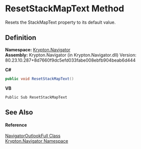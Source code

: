 # ResetStackMapText Method


Resets the StackMapText property to its default value.



## Definition
**Namespace:** <a href="a21ac074-d119-3dc6-bd1c-d3a12c0128bc.md">Krypton.Navigator</a>  
**Assembly:** Krypton.Navigator (in Krypton.Navigator.dll) Version: 80.23.10.287+8d7660f9dc5efd033fabe008ebfb904beab6d444

**C#**
``` C#
public void ResetStackMapText()
```
**VB**
``` VB
Public Sub ResetStackMapText
```



## See Also


#### Reference
<a href="99496126-1401-f11e-14dd-8c71c4ea719b.md">NavigatorOutlookFull Class</a>  
<a href="a21ac074-d119-3dc6-bd1c-d3a12c0128bc.md">Krypton.Navigator Namespace</a>  
